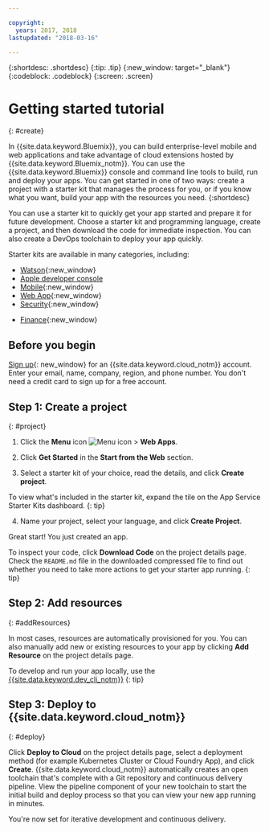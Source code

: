 ```yaml
---

copyright:
  years: 2017, 2018
lastupdated: "2018-03-16"

---
```


{:shortdesc: .shortdesc}
{:tip: .tip}
{:new_window: target="_blank"}
{:codeblock: .codeblock}
{:screen: .screen}

# Getting started tutorial
{: #create}

In {{site.data.keyword.Bluemix}}, you can build enterprise-level mobile and web applications and take advantage of cloud extensions hosted by {{site.data.keyword.Bluemix_notm}}. You can use the {{site.data.keyword.Bluemix}} console and command line tools to build, run and deploy your apps. You can get started in one of two ways: create a project with a starter kit that manages the process for you, or if you know what you want, build your app with the resources you need.
{:shortdesc}

You can use a starter kit to quickly get your app started and prepare it for future development. Choose a starter kit and programming language, create a project, and then download the code for immediate inspection. You can also create a DevOps toolchain to deploy your app quickly.

Starter kits are available in many categories, including:

* [Watson](https://console.bluemix.net/developer/watson){:new_window}
* [Apple developer console](https://console.bluemix.net/developer/appledevelopment)
* [Mobile](https://console.bluemix.net/developer/mobile){:new_window}
* [Web App](https://console.bluemix.net/developer/appservice){:new_window}
* [Security](https://console.bluemix.net/developer/security){:new_window}
<!--* [Watson Data Platform developer console](https://console.bluemix.net/developer/dataplatform)-->
* [Finance](https://console.bluemix.net/developer/finance){:new_window}

## Before you begin

[Sign up](https://console.bluemix.net){: new_window} for an {{site.data.keyword.cloud_notm}} account. Enter your email, name, company, region, and phone number. You don't need a credit card to sign up for a free account.

## Step 1: Create a project
{: #project}

1. Click the **Menu** icon ![Menu icon](../icons/icon_hamburger.svg) > **Web Apps**.

2. Click **Get Started** in the **Start from the Web** section.

3. Select a starter kit of your choice, read the details, and click **Create project**.

  To view what's included in the starter kit, expand the tile on the App Service Starter Kits dashboard.
  {: tip}

4. Name your project, select your language, and click **Create Project**.

Great start! You just created an app.

To inspect your code, click **Download Code** on the project details page. Check the `README.md` file in the downloaded compressed file to find out whether you need to take more actions to get your starter app running.
{: tip}

## Step 2: Add resources
{: #addResources}

In most cases, resources are automatically provisioned for you. You can also manually add new or existing resources to your app by clicking **Add Resource** on the project details page.

To develop and run your app locally, use the [{{site.data.keyword.dev_cli_notm}}](../cli/idt/index.html)
{: tip}

## Step 3: Deploy to {{site.data.keyword.cloud_notm}}
{: #deploy}

Click **Deploy to Cloud** on the project details page, select a deployment method (for example Kubernetes Cluster or Cloud Foundry App), and click **Create**. {{site.data.keyword.cloud_notm}} automatically creates an open toolchain that's complete with a Git repository and continuous delivery pipeline. View the pipeline component of your new toolchain to start the initial build and deploy process so that you can view your new app running in minutes.

You're now set for iterative development and continuous delivery.
